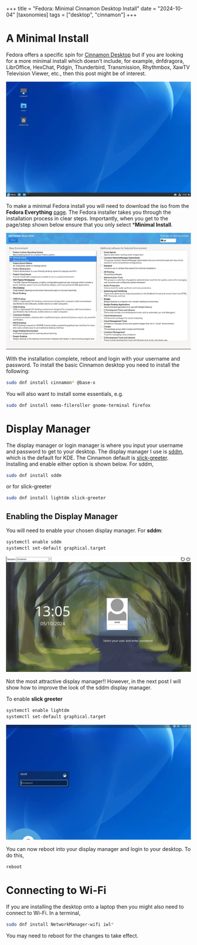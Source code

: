 +++
title = "Fedora: Minimal Cinnamon Desktop Install"
date = "2024-10-04"
[taxonomies]
tags = ["desktop", "cinnamon"]
+++

# A Minimal Install

Fedora offers a specific spin for [Cinnamon Desktop](https://fedoraproject.org/spins/) but if you are looking for a more minimal install which doesn't include, for example, dnfdragora, LibrOffice, HexChat, Pidgin, Thunderbird, Transmission, Rhythmbox, XawTV Television Viewer, etc., then this post might be of interest.

![cinnamon-desktop](desktop.webp)

To make a minimal Fedora install you will need to download the iso from the **Fedora Everything** [page](https://fedoraproject.org/everything/download).  The Fedora installer takes you through the installation process in clear steps.  Importantly, when you get to the page/step shown below ensure that you only select ***Minimal Install**.
	
![fedora-minimal](minimal-install.webp)

With the installation complete, reboot and login with your username and password. To install the basic Cinnamon desktop you need to install the following:

```bash
sudo dnf install cinnamon* @base-x
```

You will also want to install some essentials, e.g.

```bash
sudo dnf install nemo-fileroller gnome-terminal firefox
```

# Display Manager

The display manager or login manager is where you input your username and password to get to your desktop.  The display manager I use is [sddm](https://github.com/sddm/sddm), which is the default for KDE. The Cinnamon default is [slick-greeter](https://github.com/linuxmint/slick-greeter). Installing and enable either option is shown below.  For sddm,

```bash
sudo dnf install sddm
```

or for slick-greeter

```bash
sudo dnf install lightdm slick-greeter
```

## Enabling the Display Manager

You will need to enable your chosen display manager. For **sddm**:

```bash
systemctl enable sddm
systemctl set-default graphical.target
```

![sddm](sddm.webp)

Not the most attractive display manager!!  However, in the next post I will show how to improve the look of the sddm display manager.

To enable **slick greeter**

```bash
systemctl enable lightdm
systemctl set-default graphical.target
```

![slick-greeter](slick-greeter.webp)

You can now reboot into your display manager and login to your desktop.  To do this,

```bash
reboot
```

# Connecting to Wi-Fi

If you are installing the desktop onto a laptop then you might also need to connect to Wi-Fi.  In a terminal,

```bash
sudo dnf install NetworkManager-wifi iwl*
```

You may need to reboot for the changes to take effect.


